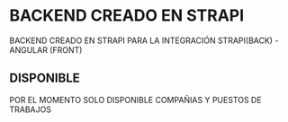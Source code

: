 # BACKEND CREADO EN STRAPI

BACKEND CREADO EN STRAPI PARA LA INTEGRACIÓN STRAPI(BACK) - ANGULAR (FRONT) 

## DISPONIBLE

POR EL MOMENTO SOLO DISPONIBLE COMPAÑIAS Y PUESTOS DE TRABAJOS